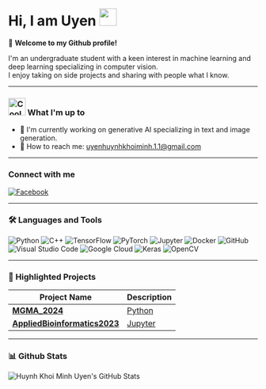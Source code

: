 # Hi, I am Uyen <img src="https://camo.githubusercontent.com/0c732027af8a28d138e3698181f7be7c9b97d443b4beb9c7ce8ec4cffc6b4767/68747470733a2f2f6d656469612e67697068792e636f6d2f6d656469612f6876524a434c467a6361737252346961377a2f67697068792e676966" width="35" height="35"> 

🎉 **Welcome to my Github profile!**

I'm an undergraduate student with a keen interest in machine learning and deep learning specializing in computer vision.  
I enjoy taking on side projects and sharing with people what I know.

---

### <img src="https://camo.githubusercontent.com/aca2ca9d6fdc4c36d2818405a6f80e6ec8b2745cf7b19d388438af650384895e/68747470733a2f2f656d6f6a69732e736c61636b6d6f6a69732e636f6d2f656d6f6a69732f696d616765732f313538343732363337352f383237322f626c6f622d636f6f6c2e6769663f31353834373236333735" alt="Cool GIF" width="35" height="35">  What I'm up to
- 🤖 I'm currently working on generative AI specializing in text and image generation.
- 📧 How to reach me: [uyenhuynhkhoiminh.1.1@gmail.com](mailto:uyenhuynhkhoiminh.1.1@gmail.com)

---

### Connect with me
[![Facebook](https://img.shields.io/badge/Facebook-blue?style=flat-square&logo=facebook)](https://www.facebook.com/uyenhuynhkhoiminh03)

---

### 🛠️ Languages and Tools
![Python](https://img.shields.io/badge/-Python-333333?style=flat&logo=python)
![C++](https://img.shields.io/badge/-C++-333333?style=flat&logo=c%2B%2B&logoColor=00599C)
![TensorFlow](https://img.shields.io/badge/-TensorFlow-333333?style=flat&logo=tensorflow)
![PyTorch](https://img.shields.io/badge/-PyTorch-333333?style=flat&logo=pytorch)
![Jupyter](https://img.shields.io/badge/-Jupyter-333333?style=flat&logo=jupyter)
![Docker](https://img.shields.io/badge/-Docker-333333?style=flat&logo=docker)
![GitHub](https://img.shields.io/badge/-GitHub-333333?style=flat&logo=github)
![Visual Studio Code](https://img.shields.io/badge/-VS%20Code-333333?style=flat&logo=visual-studio-code&logoColor=007ACC)
![Google Cloud](https://img.shields.io/badge/-Google%20Cloud-333333?style=flat&logo=google-cloud)
![Keras](https://img.shields.io/badge/-Keras-333333?style=flat&logo=keras)
![OpenCV](https://img.shields.io/badge/-OpenCV-333333?style=flat&logo=opencv)

---

### 💯 Highlighted Projects

| Project Name | Description |
| --- | --- |
| [**MGMA_2024**](https://github.com/link_to_repo) | [Python](https://img.shields.io/badge/-Python-333333?style=flat&logo=python) |
| [**AppliedBioinformatics2023**](https://github.com/link_to_repo) | [Jupyter](https://img.shields.io/badge/-Jupyter-333333?style=flat&logo=jupyter) |

---

### 📊 Github Stats
![Huynh Khoi Minh Uyen's GitHub Stats](https://github-readme-stats.vercel.app/api?username=ueenhuynh&show_icons=true&count_private=true&theme=default)
